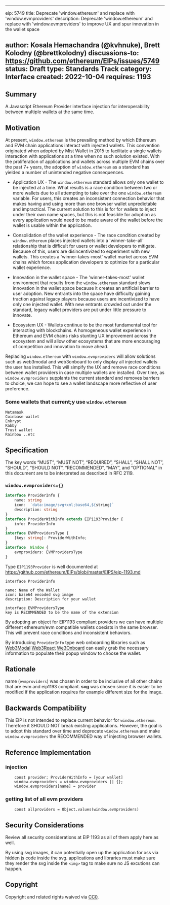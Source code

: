 

---
eip: 5749
title: Deprecate 'window.ethereum' and replace with 'window.evmproviders'
description: Deprecate 'window.ethereum' and replace with 'window.evmproviders' to improve UX and spur innovation in the wallet space


author: Kosala Hemachandra  (@kvhnuke), Brett Kolodny (@brettkolodny)
discussions-to: https://github.com/ethereum/EIPs/issues/5749
status: Draft
type: Standards Track
category: Interface
created: 2022-10-04
requires:  1193
---


## Summary

A Javascript Ethereum Provider interface injection for interoperability between multiple wallets at the same time.

## Motivation

At present, `window.ethereum` is the prevailing method by which Ethereum and EVM chain applications interact with injected wallets. This convention originated when adopted by Mist Wallet in 2015 to facilitate a single wallets interaction with applications at a time when no such solution existed. With the proliferation of applications and wallets across multiple EVM chains over the past 7+ years, the adoption of `window.ethereum` as a standard has yielded a number of unintended negative consequences.

- Application UX - The `window.ethereum` standard allows only one wallet to be injected at a time. What results is a race condition between two or more wallets due to all attempting to take over the one `window.ethereum` variable. For users, this creates an inconsistent connection behavior that makes having and using more than one browser wallet unpredictable and impractical. The current solution to this is for for wallets to inject under their own name spaces, but this is not feasible for adoption as every application would need to be made aware of the wallet before the wallet is usable within the application.

- Consolidation of the wallet experience - The race condition created by `window.ethereum` places injected wallets into a 'winner-take-all' relationship that is difficult for users or wallet developers to mitigate. Because of this, users are disincentivized to experiment with new wallets. This creates a 'winner-takes-most' wallet market across EVM chains which forces application developers to optimize for a particular wallet experience.

- Innovation in the wallet space - The 'winner-takes-most' wallet environment that results from the `window.ethereum` standard slows innovation in the wallet space because it creates an artificial barrier to user adoption. New entrants into the space have difficulty gaining traction against legacy players because users are incentivized to have only one injected wallet. With new entrants crowded out under the standard, legacy wallet providers are put under little pressure to innovate.

- Ecosystem UX - Wallets continue to be the most fundamental tool for interacting with blockchains. A homogeneous wallet experience in Ethereum and EVM chains risks stunting UX improvement across the ecosystem and will allow other ecosystems that are more encouraging of competition and innovation to move ahead. 


Replacing `window.ethereum` with `window.evmproviders` will allow solutions such as web3modal and web3onboard to only display all injected wallets the user has installed. This will simpify the UX and remove race conditions between wallet providers in case multiple wallets are installed. Over time, as `window.evmproviders` supplants the current standard and removes barriers to choice, we can hope to see a wallet landscape more reflective of user preference.



### Some wallets that current;y use `window.ethereum`
	Metamask
	Coinbase wallet
	Enkrypt
	Rabby
	Trust wallet
	Rainbow ..etc

## Specification
The key words “MUST”, “MUST NOT”, “REQUIRED”, “SHALL”, “SHALL NOT”, “SHOULD”, “SHOULD NOT”, “RECOMMENDED”, “MAY”, and “OPTIONAL” in this document are to be interpreted as described in RFC 2119.

### `window.evmproviders={}`


```typescript
interface ProviderInfo {
	name: string
	icon:  `data:image/svg+xml;base64,${string}`
	description: string
}
interface ProviderWithInfo extends EIP1193Provider {
	info: ProviderInfo
}
interface EVMProvidersType {
	[key: string]: ProviderWithInfo;
}
interface  Window {
	evmproviders: EVMProvidersType
}
```
Type `EIP1193Provider` is well documented at https://github.com/ethereum/EIPs/blob/master/EIPS/eip-1193.md

```
interface ProviderInfo

name: Name of the Wallet
icon: base64 encoded svg image
description: Description for your wallet
```

```
interface EVMProvidersType
key is RECOMMENDED to be the name of the extension
```
By adopting an object for EIP1193 compliant providers we can have multiple different ethereum/evm compatible wallets coexists in the same browser. This will prevent race conditions and inconsistent behaviors.

By introducing `ProviderInfo` type web onboarding libraries such as 
	[Web3Modal](https://github.com/WalletConnect/web3modal)
	[Web3React](https://github.com/Uniswap/web3-react)
	[We3Onboard](https://github.com/blocknative/web3-onboard)
can easily grab the necessary information to populate their popup window to choose the wallet. 



## Rationale
name (`evmproviders`)  was chosen in order to be inclusive of all other chains that are evm and eip1193 compliant. 
**svg** was chosen since it is easier to be modified if the application requires for example different size for the image. 

## Backwards Compatibility
This EIP is not intended to replace current behavior for `window.ethereum`. Therefore it SHOULD NOT break existing applications. However, the goal is to adopt this standard over time and deprecate `window.ethereum` and make `window.evmproviders` the RECOMMENDED way of injecting browser wallets. 


## Reference Implementation
### injection
```	
	const provider: ProviderWithInfo = [your wallet]
	window.evmproviders = window.evmproviders || {};
	window.evmproviders[name] = provider
```

### getting list of all evm providers
```
	const allproviders = Object.values(window.evmproviders)
```

## Security Considerations

Review all security considerations at EIP 1193 as all of them apply here as well. 

By using svg images, it can potentially open up the application for xss via hidden js code inside the svg. applications and libraries must make sure they render the svg inside the `<img>` tag to make sure no JS excutions can happen. 

## Copyright
Copyright and related rights waived via [CC0](../LICENSE.md).
